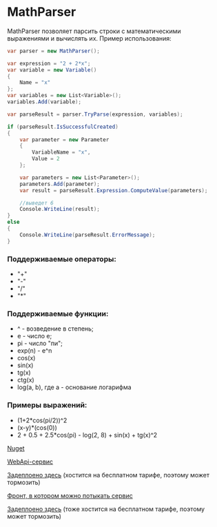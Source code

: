 # MathParser

MathParser позволяет парсить строки с математическими выражениями и вычислять их. Пример использования:

```cs
var parser = new MathParser();

var expression = "2 + 2*x";
var variable = new Variable()
{
    Name = "x"
};
var variables = new List<Variable>();
variables.Add(variable);

var parseResult = parser.TryParse(expression, variables);

if (parseResult.IsSuccessfulCreated)
{
    var parameter = new Parameter
    {
        VariableName = "x",
        Value = 2
    };

    var parameters = new List<Parameter>();
    parameters.Add(parameter);
    var result = parseResult.Expression.ComputeValue(parameters);

    //выведет 6
    Console.WriteLine(result);
}
else
{
    Console.WriteLine(parseResult.ErrorMessage);
}
```
### Поддерживаемые операторы:
- "+"
- "-"
- "/"
- "*"

### Поддерживаемые функции:
- ^ - возведение в степень;
- e - число e;
- pi - число "пи";
- exp(n) - e^n
- cos(x)
- sin(x)
- tg(x)
- ctg(x)
- log(a, b), где a - основание логарифма

### Примеры выражений:
- (1+2*cos(pi/2))^2
- (x-y)*(cos(0))
- 2 + 0.5 + 2.5*cos(pi) - log(2, 8) + sin(x) + tg(x)^2

[Nuget](https://www.nuget.org/packages/EgorLucky.MathParser)

[WebApi-сервис]( https://github.com/EgorLucky/mathparser-rest-service)

[Задеплоено здесь](https://mathparser.herokuapp.com/swagger) (хостится на бесплатном тарифе, поэтому может тормозить)

[Фронт, в котором можно потыкать сервис](https://github.com/EgorLucky/mathparser-front) 

[Задеплоено здесь](http://mathparser-front.herokuapp.com) (тоже хостится на бесплатном тарифе, поэтому может тормозить)

